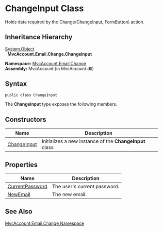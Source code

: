 ChangeInput Class
=================
Holds data required by the [Change(ChangeInput, FormButton)][1] action.


Inheritance Hierarchy
---------------------
[System.Object][2]  
  **MvcAccount.Email.Change.ChangeInput**  

**Namespace:** [MvcAccount.Email.Change][3]  
**Assembly:** MvcAccount (in MvcAccount.dll)

Syntax
------

```csharp
public class ChangeInput
```

The **ChangeInput** type exposes the following members.


Constructors
------------

Name             | Description                                             
---------------- | ------------------------------------------------------- 
[ChangeInput][4] | Initializes a new instance of the **ChangeInput** class 


Properties
----------

Name                 | Description                  
-------------------- | ---------------------------- 
[CurrentPassword][5] | The user's current password. 
[NewEmail][6]        | The new email.               


See Also
--------
[MvcAccount.Email.Change Namespace][3]  

[1]: ../ChangeController/Change_1.md
[2]: http://msdn.microsoft.com/en-us/library/e5kfa45b
[3]: ../README.md
[4]: _ctor.md
[5]: CurrentPassword.md
[6]: NewEmail.md